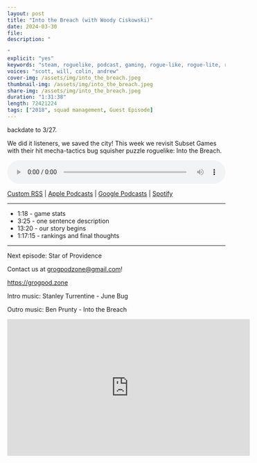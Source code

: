 ```yaml
---
layout: post
title: "Into the Breach (with Woody Ciskowski)"
date: 2024-03-30
file: 
description: "

"
explicit: "yes" 
keywords: "steam, roguelike, podcast, gaming, rogue-like, rogue-lite, roguelite"
voices: "scott, will, colin, andrew"
cover-img: /assets/img/into_the_breach.jpeg
thumbnail-img: /assets/img/into_the_breach.jpeg
share-img: /assets/img/into_the_breach.jpeg
duration: "1:31:38"
length: 72421224 
tags: ["2018", squad management, Guest Episode]
---
```


backdate to 3/27.

We did it listeners, we saved the city! This week we revisit Subset Games with their hit mecha-tactics bug squisher puzzle roguelike: Into the Breach. 

<div class="container">
  <audio controls style="width: 100%;">
    <source src="xxxxx" type="audio/mpeg">
  </audio>
</div>

[Custom RSS](https://grogpod.zone/feed.xml) | [Apple Podcasts](https://podcasts.apple.com/us/podcast/grogpod/id1650474911) | [Google Podcasts](https://podcasts.google.com/feed/aHR0cHM6Ly9ncm9ncG9kLnpvbmUvZmVlZC54bWw) | [Spotify](https://open.spotify.com/show/655SEhPUWIC77oO3hILe0b)

---
*  1:18 - game stats
*  3:25 - one sentence description
*  13:20 - our story begins
*  1:17:15 - rankings and final thoughts

---



Next episode: Star of Providence

Contact us at grogpodzone@gmail.com!

https://grogpod.zone

Intro music: Stanley Turrentine - June Bug

Outro music: Ben Prunty - Into the Breach

<div class="embed-responsive embed-responsive-16by9">
<iframe width="560" height="315" src="https://www.youtube.com/embed/xxxxxx" title="YouTube video player" frameborder="0" allow="accelerometer; autoplay; clipboard-write; encrypted-media; gyroscope; picture-in-picture" allowfullscreen></iframe>
</div>
